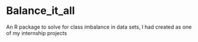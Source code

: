 # Balance_it_all
An R package to solve for class imbalance in data sets, I had created as one of my internship projects
